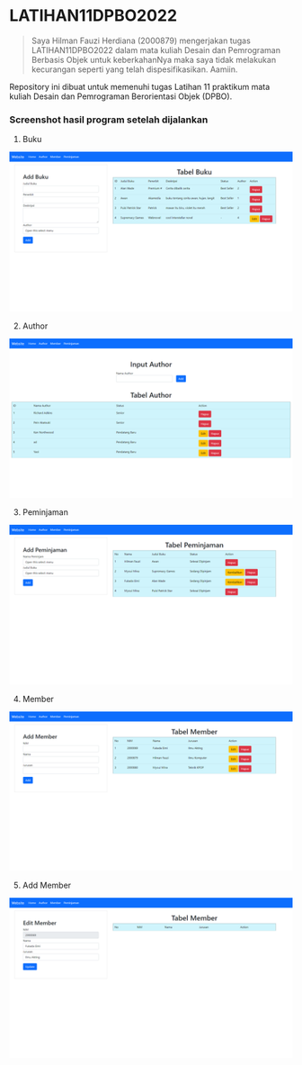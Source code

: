 # LATIHAN11DPBO2022

>Saya Hilman Fauzi Herdiana (2000879) mengerjakan tugas LATIHAN11DPBO2022 dalam mata kuliah Desain dan Pemrograman Berbasis Objek untuk keberkahanNya maka saya tidak melakukan kecurangan seperti yang telah dispesifikasikan. Aamiin.

Repository ini dibuat untuk memenuhi tugas Latihan 11 praktikum mata kuliah Desain dan Pemrograman Berorientasi Objek (DPBO).

### **Screenshot hasil program setelah dijalankan**
1. Buku
   
  ![Buku](https://github.com/hlmnn/LATIHAN11DPBO2022/blob/master/Screenshot/buku.png)

2. Author
   
  ![Author](https://github.com/hlmnn/LATIHAN11DPBO2022/blob/master/Screenshot/author.png)

3. Peminjaman
   
  ![Peminjaman](https://github.com/hlmnn/LATIHAN11DPBO2022/blob/master/Screenshot/peminjaman.png)

4. Member
   
  ![Member](https://github.com/hlmnn/LATIHAN11DPBO2022/blob/master/Screenshot/member.png)

5. Add Member
   
  ![Add Member](https://github.com/hlmnn/LATIHAN11DPBO2022/blob/master/Screenshot/addmember.png)